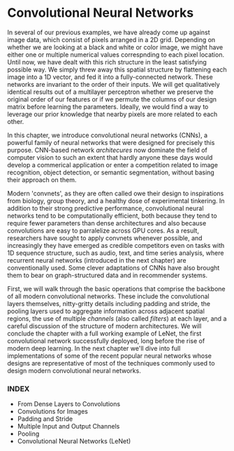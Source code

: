 # Convolutional Neural Networks

In several of our previous examples, we have already come up
against image data, which consist of pixels arranged in a 2D grid.
Depending on whether we are looking at a black and white or color image,
we might have either one or multiple numerical values
correspnding to each pixel location.
Until now, we have dealt with this rich structure
in the least satisfying possible way.
We simply threw away this spatial structure
by flattening each image into a 1D vector,
and fed it into a fully-connected network.
These networks are invariant to the order of their inputs.
We will get qualitatively identical results
out of a multilayer perceptron
whether we preserve the original order of our features or
if we permute the columns of our design matrix before learning the parameters.
Ideally, we would find a way to leverage our prior knowledge
that nearby pixels are more related to each other.

In this chapter, we introduce convolutional neural networks (CNNs),
a powerful family of neural networks
that were designed for precisely this purpose.
CNN-based network *architecures*
now dominate the field of computer vision to such an extent
that hardly anyone these days would develop
a commerical application or enter a competition
related to image recognition, object detection,
or semantic segmentation,
without basing their approach on them.

Modern 'convnets', as they are often called owe their design
to inspirations from biology, group theory,
and a healthy dose of experimental tinkering.
In addition to their strong predictive performance,
convolutional neural networks tend to be computationally efficient,
both because they tend to require fewer parameters
than dense architectures
and also because convolutions are easy to parralelize across GPU cores.
As a result, researchers have sought to apply convnets whenever possible,
and increasingly they have emerged as credible competitors
even on tasks with 1D sequence structure,
such as audio, text, and time series analysis,
where recurrent neural networks (introduced in the next chapter)
are conventionally used.
Some clever adaptations of CNNs have also brought them to bear
on graph-structured data and in recommender systems.

First, we will walk through the basic operations
that comprise the backbone of all modern convolutional networks.
These include the convolutional layers themselves,
nitty-gritty details including padding and stride,
the pooling layers used to aggregate information
across adjacent spatial regions,
the use of multiple *channels* (also called *filters*) at each layer,
and a careful discussion of the structure of modern architectures.
We will conclude the chapter with a full working example of LeNet,
the first convolutional network successfully deployed,
long before the rise of modern deep learning.
In the next chapter we'll dive into full implementations
of some of the recent popular neural networks
whose designs are representative of most of the techniques
commonly used to design modern convolutional neural networks.

### INDEX

- From Dense Layers to Convolutions
- Convolutions for Images
- Padding and Stride
- Multiple Input and Output Channels
- Pooling
- Convolutional Neural Networks (LeNet)

